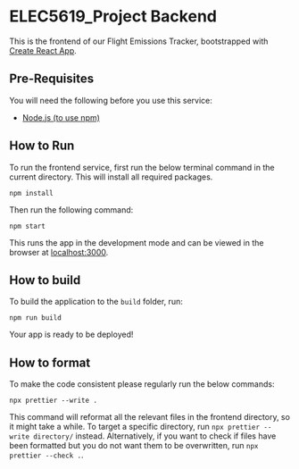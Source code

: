 # ELEC5619_Project Backend

This is the frontend of our Flight Emissions Tracker, bootstrapped with [Create React App](https://github.com/facebook/create-react-app).

## Pre-Requisites

You will need the following before you use this service:

- [Node.js (to use npm)](https://docs.npmjs.com/downloading-and-installing-node-js-and-npm)

## How to Run

To run the frontend service, first run the below terminal command in the current directory. This will install all required packages.

`npm install`

Then run the following command:

`npm start`

This runs the app in the development mode and can be viewed in the browser at [localhost:3000](http://localhost:3000).

## How to build

To build the application to the `build` folder, run:

`npm run build`

Your app is ready to be deployed!

## How to format

To make the code consistent please regularly run the below commands:

`npx prettier --write .`

This command will reformat all the relevant files in the frontend directory, so it might take a while. To target a specific directory, run `npx prettier --write directory/` instead. Alternatively, if you want to check if files have been formatted but you do not want them to be overwritten, run `npx prettier --check .`.
